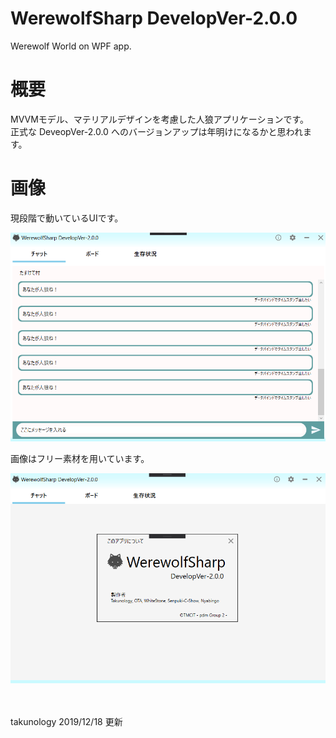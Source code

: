 # WerewolfSharp DevelopVer-2.0.0
 Werewolf World on WPF app.

# 概要
MVVMモデル、マテリアルデザインを考慮した人狼アプリケーションです。</br>
正式な DeveopVer-2.0.0 へのバージョンアップは年明けになるかと思われます。

# 画像
現段階で動いているUIです。

![s](Images/1.png)

画像はフリー素材を用いています。

![s](Images/2.png)

</br>
</br>
takunology 2019/12/18 更新